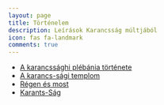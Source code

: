 ```yaml
---
layout: page
title: Történelem
description: Leírások Karancsság múltjából
icon: fas fa-landmark
comments: true
---
```


+ [A karancssághi plébánia története][1]
+ [A karancs-sági templom][2]
+ [Régen és most][3]
+ [Karants-Ság][4]

[1]:/tortenet/A-karancssaghi-plebania-tortenete
[2]:/tortenet/A-karancs-sagi-templom
[3]:/tortenet/regen-es-most
[4]:/tortenet/Karants-Sag